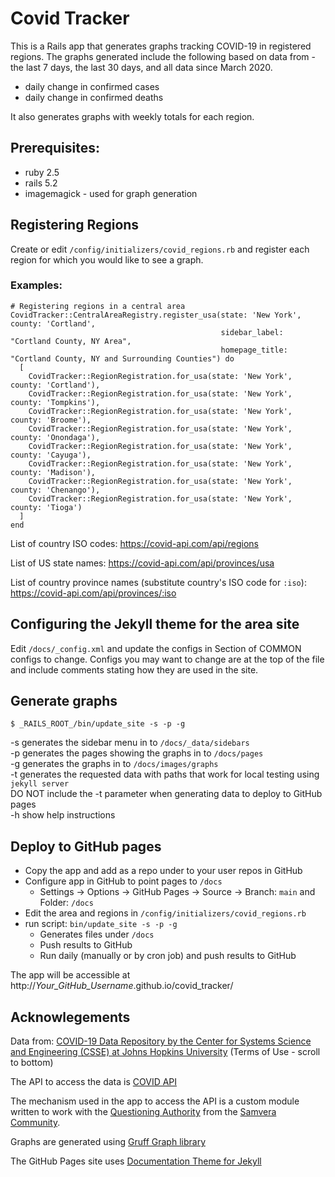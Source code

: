 # Covid Tracker

This is a Rails app that generates graphs tracking COVID-19 in registered regions.  The graphs generated include the following based on data from  - the last 7 days, the last 30 days, and all data since March 2020.
 
* daily change in confirmed cases
* daily change in confirmed deaths

It also generates graphs with weekly totals for each region.

## Prerequisites:

* ruby 2.5
* rails 5.2
* imagemagick - used for graph generation

## Registering Regions

Create or edit `/config/initializers/covid_regions.rb` and register each region for which you would like to see a graph.

### Examples:

```
# Registering regions in a central area
CovidTracker::CentralAreaRegistry.register_usa(state: 'New York', county: 'Cortland',
                                               sidebar_label: "Cortland County, NY Area",
                                               homepage_title: "Cortland County, NY and Surrounding Counties") do
  [
    CovidTracker::RegionRegistration.for_usa(state: 'New York', county: 'Cortland'),
    CovidTracker::RegionRegistration.for_usa(state: 'New York', county: 'Tompkins'),
    CovidTracker::RegionRegistration.for_usa(state: 'New York', county: 'Broome'),
    CovidTracker::RegionRegistration.for_usa(state: 'New York', county: 'Onondaga'),
    CovidTracker::RegionRegistration.for_usa(state: 'New York', county: 'Cayuga'),
    CovidTracker::RegionRegistration.for_usa(state: 'New York', county: 'Madison'),
    CovidTracker::RegionRegistration.for_usa(state: 'New York', county: 'Chenango'),
    CovidTracker::RegionRegistration.for_usa(state: 'New York', county: 'Tioga')
  ]
end
```

List of country ISO codes: https://covid-api.com/api/regions

List of US state names: https://covid-api.com/api/provinces/usa

List of country province names (substitute country's ISO code for `:iso`): https://covid-api.com/api/provinces/:iso 

## Configuring the Jekyll theme for the area site

Edit `/docs/_config.xml` and update the configs in Section of COMMON configs to change.  Configs you may want to change are at the top of the file and include comments stating how they are used in the site.

## Generate graphs

```
$ _RAILS_ROOT_/bin/update_site -s -p -g
```

-s generates the sidebar menu in to `/docs/_data/sidebars` <br />
-p generates the pages showing the graphs in to `/docs/pages` <br />
-g generates the graphs in to `/docs/images/graphs` <br />
-t generates the requested data with paths that work for local testing using `jekyll server` <br />
     DO NOT include the -t parameter when generating data to deploy to GitHub pages<br />
-h show help instructions

## Deploy to GitHub pages

* Copy the app and add as a repo under to your user repos in GitHub
* Configure app in GitHub to point pages to `/docs`
  * Settings -> Options -> GitHub Pages -> Source -> Branch: `main` and Folder: `/docs`
* Edit the area and regions in `/config/initializers/covid_regions.rb`
* run script:  `bin/update_site -s -p -g`
  * Generates files under `/docs`
  * Push results to GitHub
  * Run daily (manually or by cron job) and push results to GitHub

The app will be accessible at http://_Your_GitHub_Username_.github.io/covid_tracker/

## Acknowlegements

Data from: 
[COVID-19 Data Repository by the Center for Systems Science and Engineering (CSSE) at Johns Hopkins University](https://github.com/CSSEGISandData/COVID-19) 
(Terms of Use - scroll to bottom)

The API to access the data is 
[COVID API](https://documenter.getpostman.com/view/10724784/SzYXWz3x?version=latest#8b133941-d8b3-4055-8047-46171581cac4)

The mechanism used in the app to access the API is a custom module written to work with the
[Questioning Authority](https://github.com/samvera/questioning_authority) from the [Samvera Community](https://samvera.org). 

Graphs are generated using [Gruff Graph library](https://github.com/topfunky/gruff)

The GitHub Pages site uses [Documentation Theme for Jekyll](https://github.com/tomjohnson1492/documentation-theme-jekyll) 

